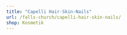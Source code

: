 ```yaml
---
title: "Capelli Hair-Skin-Nails"
url: /falls-church/capelli-hair-skin-nails/
shop: Kosmetik
---
```

